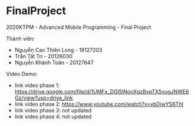 # FinalProject
2020KTPM - Advanced Mobile Programming - Final Project

Thành viên: 
- Nguyễn Cao Thiên Long - 19127203
- Trần Tất Trí - 20126030
- Nguyễn Khánh Toàn - 20127647 

Video Demo: 
- link video phase 1: https://drive.google.com/file/d/1UMFx_DGI5lNonXgzBypTX5vugJNWE6Gz/view?usp=drive_link
- link video phase 2: https://www.youtube.com/watch?v=vbDjwYS6ThI
- link video phase 3: not updated
- link video phase 4: not updated
